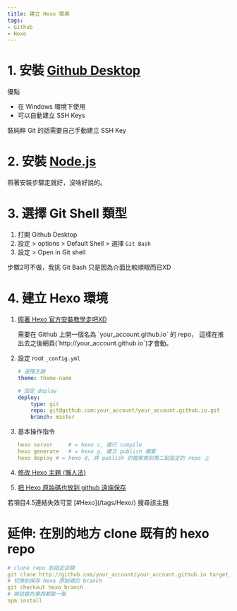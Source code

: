 ```yaml
---
title: 建立 Hexo 環境
tags:
- Github
- Hexo
---
```


# 1. 安裝 [Github Desktop](https://desktop.github.com/)

優點
- 在 Windows 環境下使用
- 可以自動建立 SSH Keys

<div class="tip">
	裝純粹 Git 的話需要自己手動建立 SSH Key
</div>

<!-- more -->

# 2. 安裝 [Node.js](https://nodejs.org/en/)

照著安裝步驟走就好，沒啥好說的。


# 3. 選擇 Git Shell 類型

1. 打開 Github Desktop
2. 設定 > options > Default Shell > 選擇 `Git Bash`
3. 設定 > Open in Git shell

<div class="tip">
	步驟2可不做，我挑 Git Bash 只是因為介面比較順眼而已XD
</div>

# 4. 建立 Hexo 環境

1. [照著 Hexo 官方安裝教學走吧XD](https://hexo.io/zh-tw/docs/)
	<div class="tip">
		需要在 Github 上開一個名為 `your_account.github.io` 的 repo，
		這樣在推出去之後網頁(`http://your_account.github.io`)才會動。
	</div>

2. 設定 root `_config.yml`
	``` yml
	# 選擇主題
	theme: theme-name

	# 設定 deploy
	deploy:
	    type: git
	    repo: git@github.com:your_account/your_account.github.io.git
	    branch: master
	```
3. 基本操作指令
	``` yml
	hexo server 	# = hexo s, 進行 compile
	hexo generate 	# = hexo g, 建立 publish 檔案
	hexo deploy	# = hexo d, 將 publish 的檔案推到第二點設定的 repo 上
	```

4. [修改 Hexo 主題 (懶人法)](../modify-hexo-themes)

5. [把 Hexo 原始碼也放到 github 遠端保存](../keep-hexo-source-in-github)

<div class="tip">
若項目4.5連結失效可至 [#Hexo](/tags/Hexo/) 搜尋該主題
</div>

# 延伸: 在別的地方 clone 既有的 hexo repo

``` yml
# clone repo 到指定目錄
git clone http://github.com/your_account/your_account.github.io target_dir
# 切換到保存 hexo 原始碼的 branch
git checkout hexo_branch
# 將該裝的東西都裝一裝
npm install
```
